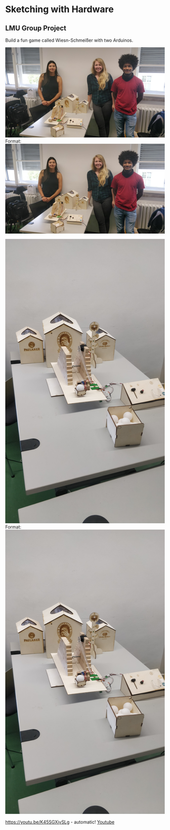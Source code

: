 # Sketching with Hardware

## LMU Group Project
Build a fun game called Wiesn-Schmeißer with two Arduinos.

![Team](group-pic.jpg)
Format: ![Team](group-pic.jpg)

![Project](project-pic.jpg)
Format: ![Project Picture](project-pic.jpg)

https://youtu.be/K45SGXjvSLg - automatic!
[Youtube](https://youtu.be/K45SGXjvSLg)